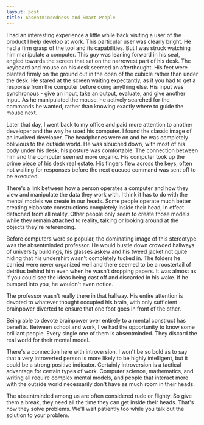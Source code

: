 ```yaml
---
layout: post
title: Absentmindedness and Smart People
---
```


I had an interesting experience a little while back visiting a user of the product I help develop at work.  This particular user was clearly bright.  He had a firm grasp of the tool and its capabilities.  But I was struck watching him manipulate a computer.  This guy was leaning forward in his seat, angled towards the screen that sat on the narrowest part of his desk.  The keyboard and mouse on his desk seemed an afterthought.  His feet were planted firmly on the ground out in the open of the cubicle rather than under the desk.  He stared at the screen waiting expectantly, as if you had to get a response from the computer before doing anything else.  His input was synchronous - give an input, take an output, evaluate, and give another input.  As he manipulated the mouse, he actively searched for the commands he wanted, rather than knowing exactly where to guide the mouse next.  

Later that day, I went back to my office and paid more attention to another developer and the way he used his computer.  I found the classic image of an involved developer.  The headphones were on and he was completely oblivious to the outside world.  He was slouched down, with most of his body under his desk; his posture was comfortable.  The connection between him and the computer seemed more organic.  His computer took up the prime piece of his desk real estate.  His fingers flew across the keys, often not waiting for responses before the next queued command was sent off to be executed.

There's a link between how a person operates a computer and how they view and manipulate the data they work with.  I think it has to do with the mental models we create in our heads.  Some people operate much better creating elaborate constructions completely inside their head, in effect detached from all reality.  Other people only seem to create those models while they remain attached to reality, talking or looking around at the objects they're referencing.

Before computers were so popular, the dominating image of this stereotype was the absentminded professor.  He would bustle down crowded hallways of university buildings, his glasses askew and his tweed jacket not quite hiding that his undershirt wasn't completely tucked in.  The folders he carried were never organized well and there seemed to be a roostertail of detritus behind him even when he wasn't dropping papers.  It was almost as if you could see the ideas being cast off and discarded in his wake.  If he bumped into you, he wouldn't even notice.  

The professor wasn't really there in that hallway.  His entire attention is devoted to whatever thought occupied his brain, with only sufficient brainpower diverted to ensure that one foot goes in front of the other.

Being able to devote brainpower over entirely to a mental construct has benefits.  Between school and work, I've had the opportunity to know some brilliant people.  Every single one of them is absentminded.  They discard the real world for their mental model.  

There's a connection here with introversion.  I won't be so bold as to say that a very introverted person is more likely to be highly intelligent, but it could be a strong positive indicator.  Certainly introversion is a tactical advantage for certain types of work.  Computer science, mathematics, and writing all require complex mental models, and people that interact more with the outside world necessarily don't have as much room in their heads.

The absentminded among us are often considered rude or flighty.  So give them a break, they need all the time they can get inside their heads.  That's how they solve problems.  We'll wait patiently too while you talk out the solution to your problem.
